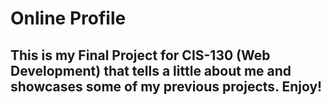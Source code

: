 # Online Profile 
## This is my Final Project for CIS-130 (Web Development) that tells a little about me and showcases some of my previous projects. Enjoy!
